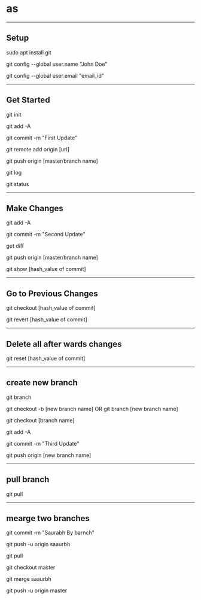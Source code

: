 # as

-------
Setup
-------

sudo apt install git

git config --global user.name "John Doe"

git config --global user.email "email_id"

------
Get Started
------
git init

git add -A

git commit -m "First Update"

git remote add origin [url]

git push origin [master/branch name]

git log

git status

-------
Make Changes
-------

git add -A

git commit -m "Second Update"

get diff

git push origin [master/branch name]

git show  [hash_value of commit]

---------
Go to Previous Changes
---------

git checkout [hash_value of commit]

git revert [hash_value of commit]

----------
Delete all after wards changes
-----------

git reset [hash_value of commit]

------------
create new branch
------------

git branch

git checkout -b [new branch name]         OR      git branch [new branch name]

git checkout [branch name]

git add -A

git commit -m "Third Update"

git push origin [new branch name]


------------
pull branch
------------

git pull

------------
mearge two branches
------------

 git commit -m "Saurabh By barnch"
   
 git push -u origin saaurbh
   
 git pull
   
 git checkout master
   
 git merge saaurbh
   
 git push -u origin master

